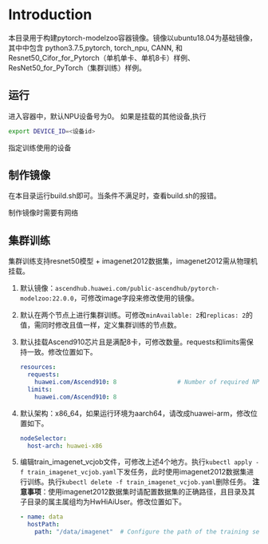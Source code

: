 # Introduction

本目录用于构建pytorch-modelzoo容器镜像。镜像以ubuntu18.04为基础镜像，其中中包含
python3.7.5,pytorch, torch_npu, CANN, 和Resnet50_Cifor_for_Pytorch（单机单卡、单机8卡）样例、ResNet50_for_PyTorch（集群训练）样例。

## 运行

进入容器中，默认NPU设备号为0。 如果是挂载的其他设备,执行

```bash
export DEVICE_ID=<设备id>
```

指定训练使用的设备

## 制作镜像

在本目录运行build.sh即可。当条件不满足时，查看build.sh的报错。

制作镜像时需要有网络

## 集群训练

集群训练支持resnet50模型 + imagenet2012数据集，imagenet2012需从物理机挂载。

1. 默认镜像：`ascendhub.huawei.com/public-ascendhub/pytorch-modelzoo:22.0.0`，可修改image字段来修改使用的镜像。

2. 默认在两个节点上进行集群训练。可修改`minAvailable: 2`和`replicas: 2`的值，需同时修改且值一样，定义集群训练的节点数。

3. 默认挂载Ascend910芯片且是满配8卡，可修改数量。requests和limits需保持一致。修改位置如下。

   ```yaml
   resources:
     requests:
       huawei.com/Ascend910: 8                 # Number of required NPUs. The maximum value is 8. You can add lines below to configure resources such as memory and CPU.
     limits:
       huawei.com/Ascend910: 8
   ```

4. 默认架构：x86_64，如果运行环境为aarch64，请改成huawei-arm，修改位置如下。

   ```yaml
   nodeSelector:
     host-arch: huawei-x86
   ```

5. 编辑train_imagenet_vcjob文件，可修改上述4个地方。执行`kubectl apply -f train_imagenet_vcjob.yaml`下发任务，此时使用imagenet2012数据集进行训练。执行`kubectl delete -f train_imagenet_vcjob.yaml`删除任务。
   **注意事项**：使用imagenet2012数据集时请配置数据集的正确路径，且目录及其子目录的属主属组均为HwHiAiUser。修改位置如下。

   ```yaml
   - name: data
     hostPath:
       path: "/data/imagenet"  # Configure the path of the training set.
   ```
